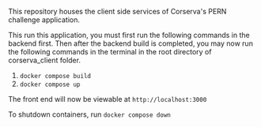 This repository houses the client side services of Corserva's PERN challenge application.

This run this application, you must first run the following commands in the backend first. Then after the backend build is completed, you may now run the following commands in the terminal in the root directory of corserva_client folder.

1. `docker compose build`
2. `docker compose up`

The front end will now be viewable at `http://localhost:3000`

To shutdown containers, run `docker compose down`
